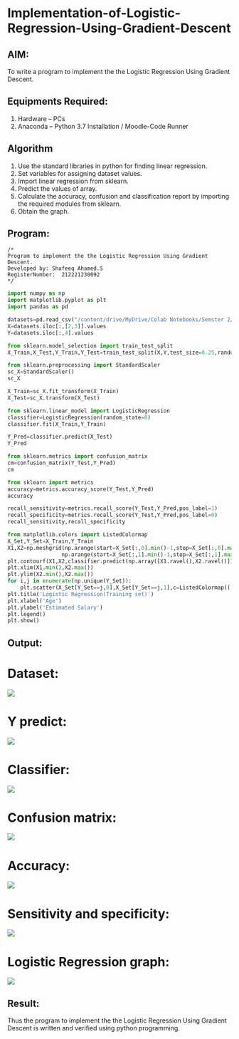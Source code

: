 # Implementation-of-Logistic-Regression-Using-Gradient-Descent

## AIM:
To write a program to implement the the Logistic Regression Using Gradient Descent.

## Equipments Required:
1. Hardware – PCs
2. Anaconda – Python 3.7 Installation / Moodle-Code Runner

## Algorithm
1. Use the standard libraries in python for finding linear regression.
2. Set variables for assigning dataset values.
3. Import linear regression from sklearn.
4. Predict the values of array.
5. Calculate the accuracy, confusion and classification report by importing the required modules from sklearn.
6. Obtain the graph.

## Program:
```
/*
Program to implement the the Logistic Regression Using Gradient Descent.
Developed by: Shafeeq Ahamed.S
RegisterNumber:  212221230092
*/
```
```python
import numpy as np
import matplotlib.pyplot as plt
import pandas as pd

datasets=pd.read_csv("/content/drive/MyDrive/Colab Notebooks/Semster 2/Intro to ML/Social_Network_Ads (1).csv")
X=datasets.iloc[:,[2,3]].values
Y=datasets.iloc[:,4].values

from sklearn.model_selection import train_test_split
X_Train,X_Test,Y_Train,Y_Test=train_test_split(X,Y,test_size=0.25,random_state=0)

from sklearn.preprocessing import StandardScaler
sc_X=StandardScaler()
sc_X

X_Train=sc_X.fit_transform(X_Train)
X_Test=sc_X.transform(X_Test)

from sklearn.linear_model import LogisticRegression
classifier=LogisticRegression(random_state=0)
classifier.fit(X_Train,Y_Train)

Y_Pred=classifier.predict(X_Test)
Y_Pred

from sklearn.metrics import confusion_matrix
cm=confusion_matrix(Y_Test,Y_Pred)
cm

from sklearn import metrics
accuracy=metrics.accuracy_score(Y_Test,Y_Pred)
accuracy

recall_sensitivity=metrics.recall_score(Y_Test,Y_Pred,pos_label=1)
recall_specificity=metrics.recall_score(Y_Test,Y_Pred,pos_label=0)
recall_sensitivity,recall_specificity

from matplotlib.colors import ListedColormap
X_Set,Y_Set=X_Train,Y_Train
X1,X2=np.meshgrid(np.arange(start=X_Set[:,0].min()-1,stop=X_Set[:,0].max()+1,step=0.01),
                 np.arange(start=X_Set[:,1].min()-1,stop=X_Set[:,1].max()+1,step=0.01) )
plt.contourf(X1,X2,classifier.predict(np.array([X1.ravel(),X2.ravel()]).T).reshape(X1.shape),alpha=0.75,cmap=ListedColormap(('red','green')))
plt.xlim(X1.min(),X2.max())
plt.ylim(X2.min(),X2.max())
for i,j in enumerate(np.unique(Y_Set)):
    plt.scatter(X_Set[Y_Set==j,0],X_Set[Y_Set==j,1],c=ListedColormap(('red','green'))(i),label=j)
plt.title('Logistic Regression(Training set)')
plt.xlabel('Age')
plt.ylabel('Estimated Salary')
plt.legend()
plt.show()
````

## Output:
# Dataset:
![](data.PNG)
# Y predict:
![](ypredict.PNG)
# Classifier:
![](classifier.PNG)
# Confusion matrix:
![](confusion.PNG)
# Accuracy:
![](accuracy.PNG)
# Sensitivity and specificity:
![](senseandspec.PNG)
# Logistic Regression graph:
![](graph.PNG)

## Result:
Thus the program to implement the the Logistic Regression Using Gradient Descent is written and verified using python programming.

